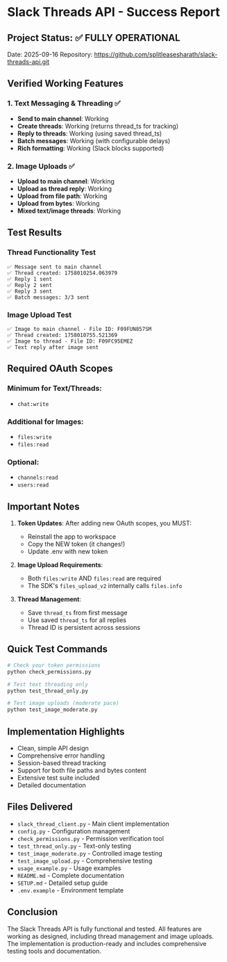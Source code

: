 # Slack Threads API - Success Report

## Project Status: ✅ FULLY OPERATIONAL

Date: 2025-09-16
Repository: https://github.com/splitleasesharath/slack-threads-api.git

## Verified Working Features

### 1. Text Messaging & Threading ✅
- **Send to main channel**: Working
- **Create threads**: Working (returns thread_ts for tracking)
- **Reply to threads**: Working (using saved thread_ts)
- **Batch messages**: Working (with configurable delays)
- **Rich formatting**: Working (Slack blocks supported)

### 2. Image Uploads ✅
- **Upload to main channel**: Working
- **Upload as thread reply**: Working
- **Upload from file path**: Working
- **Upload from bytes**: Working
- **Mixed text/image threads**: Working

## Test Results

### Thread Functionality Test
```
✅ Message sent to main channel
✅ Thread created: 1758010254.063979
✅ Reply 1 sent
✅ Reply 2 sent
✅ Reply 3 sent
✅ Batch messages: 3/3 sent
```

### Image Upload Test
```
✅ Image to main channel - File ID: F09FUN857SM
✅ Thread created: 1758010755.521369
✅ Image to thread - File ID: F09FC95EMEZ
✅ Text reply after image sent
```

## Required OAuth Scopes

### Minimum for Text/Threads:
- `chat:write`

### Additional for Images:
- `files:write`
- `files:read`

### Optional:
- `channels:read`
- `users:read`

## Important Notes

1. **Token Updates**: After adding new OAuth scopes, you MUST:
   - Reinstall the app to workspace
   - Copy the NEW token (it changes!)
   - Update .env with new token

2. **Image Upload Requirements**:
   - Both `files:write` AND `files:read` are required
   - The SDK's `files_upload_v2` internally calls `files.info`

3. **Thread Management**:
   - Save `thread_ts` from first message
   - Use saved `thread_ts` for all replies
   - Thread ID is persistent across sessions

## Quick Test Commands

```bash
# Check your token permissions
python check_permissions.py

# Test text threading only
python test_thread_only.py

# Test image uploads (moderate pace)
python test_image_moderate.py
```

## Implementation Highlights

- Clean, simple API design
- Comprehensive error handling
- Session-based thread tracking
- Support for both file paths and bytes content
- Extensive test suite included
- Detailed documentation

## Files Delivered

- `slack_thread_client.py` - Main client implementation
- `config.py` - Configuration management
- `check_permissions.py` - Permission verification tool
- `test_thread_only.py` - Text-only testing
- `test_image_moderate.py` - Controlled image testing
- `test_image_upload.py` - Comprehensive testing
- `usage_example.py` - Usage examples
- `README.md` - Complete documentation
- `SETUP.md` - Detailed setup guide
- `.env.example` - Environment template

## Conclusion

The Slack Threads API is fully functional and tested. All features are working as designed, including thread management and image uploads. The implementation is production-ready and includes comprehensive testing tools and documentation.